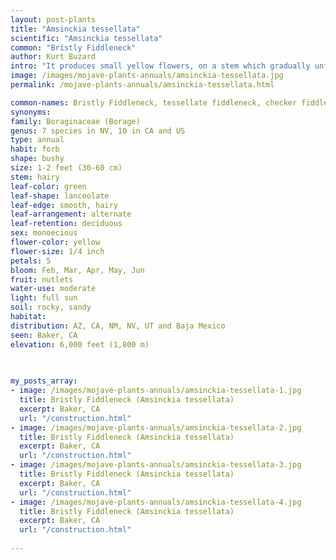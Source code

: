 ```yaml
---
layout: post-plants
title: "Amsinckia tessellata"
scientific: "Amsinckia tessellata"
common: "Bristly Fiddleneck"
author: Kurt Buzard
intro: "It produces small yellow flowers, on a stem which gradually unfurls - mostly straight but coiled at the top - and all green parts of the plant are covered by long, thick, bristly hairs, irritating to the touch. The tubular flowers open to five lobes, often with small orange patches around the inside of the corolla tube. The green calyx underneath has 2 to 4 lobes, fused below the middle, separated by whitish bands. The leaves and stems are covered with bristly to finely appressed hairs. The flowers are tubular with 5 lobes. Flowers are yellow-orange and larger 7 to 12 mm long and exserted from the calyx. Bristly fiddleneck is most accurately separated from Menzies’ fiddleneck by the presence of two or more fused calyx lobes giving the appearance of 2 to 4 sepals compared to five in the other species. "
image: /images/mojave-plants-annuals/amsinckia-tessellata.jpg
permalink: /mojave-plants-annuals/amsinckia-tessellata.html

common-names: Bristly Fiddleneck, tessellate fiddleneck, checker fiddleneck, devil's lettuce
synonyms: 
family: Boraginaceae (Borage)
genus: 7 species in NV, 10 in CA and US
type: annual
habit: forb
shape: bushy
size: 1-2 feet (30-60 cm)
stem: hairy
leaf-color: green
leaf-shape: lanceolate
leaf-edge: smooth, hairy
leaf-arrangement: alternate
leaf-retention: deciduous
sex: monoecious
flower-color: yellow
flower-size: 1/4 inch
petals: 5
bloom: Feb, Mar, Apr, May, Jun
fruit: nutlets
water-use: moderate
light: full sun
soil: rocky, sandy
habitat: 
distribution: AZ, CA, NM, NV, UT and Baja Mexico
seen: Baker, CA
elevation: 6,000 feet (1,800 m)
 
   

my_posts_array:
- image: /images/mojave-plants-annuals/amsinckia-tessellata-1.jpg
  title: Bristly Fiddleneck (Amsinckia tessellata)
  excerpt: Baker, CA
  url: "/construction.html"
- image: /images/mojave-plants-annuals/amsinckia-tessellata-2.jpg
  title: Bristly Fiddleneck (Amsinckia tessellata)
  excerpt: Baker, CA
  url: "/construction.html"
- image: /images/mojave-plants-annuals/amsinckia-tessellata-3.jpg
  title: Bristly Fiddleneck (Amsinckia tessellata)
  excerpt: Baker, CA
  url: "/construction.html"
- image: /images/mojave-plants-annuals/amsinckia-tessellata-4.jpg
  title: Bristly Fiddleneck (Amsinckia tessellata)
  excerpt: Baker, CA
  url: "/construction.html"
 
---
```

  
  
 <p></p>
  